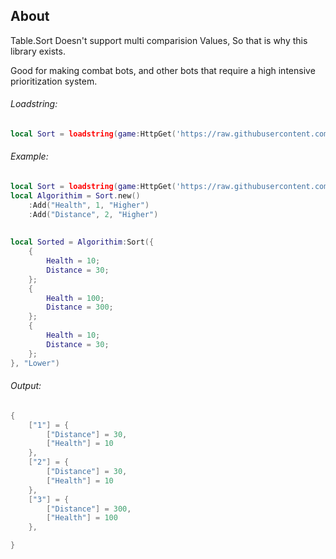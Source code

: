 ## About
Table.Sort Doesn't support multi comparision Values,
So that is why this library exists.

Good for making combat bots, and other bots that require a high intensive prioritization system.


###### Loadstring:
```lua
local Sort = loadstring(game:HttpGet('https://raw.githubusercontent.com/Perthys/BetterSortingAlgorithim/main/main.lua'))()
```

###### Example:

```lua
local Sort = loadstring(game:HttpGet('https://raw.githubusercontent.com/Perthys/BetterSortingAlgorithim/main/main.lua'))()
local Algorithim = Sort.new()
    :Add("Health", 1, "Higher")
    :Add("Distance", 2, "Higher")
    
    
local Sorted = Algorithim:Sort({
    {
        Health = 10;
        Distance = 30;
    };
    {
        Health = 100;
        Distance = 300;
    };
    {
        Health = 10;
        Distance = 30;
    };
}, "Lower")
```

###### Output:
```lua
{
    ["1"] = {
        ["Distance"] = 30,
        ["Health"] = 10
    },
    ["2"] = {
        ["Distance"] = 30,
        ["Health"] = 10
    },
    ["3"] = {
        ["Distance"] = 300,
        ["Health"] = 100
    },

}
```
